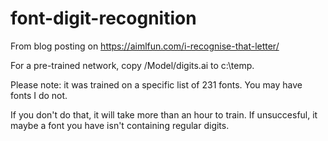 # font-digit-recognition
From blog posting on https://aimlfun.com/i-recognise-that-letter/

For a pre-trained network, copy /Model/digits.ai to c:\temp.

Please note: it was trained on a specific list of 231 fonts. You may have fonts I do not.

If you don't do that, it will take more than an hour to train. If unsuccesful, it maybe a font you have isn't containing regular digits.
